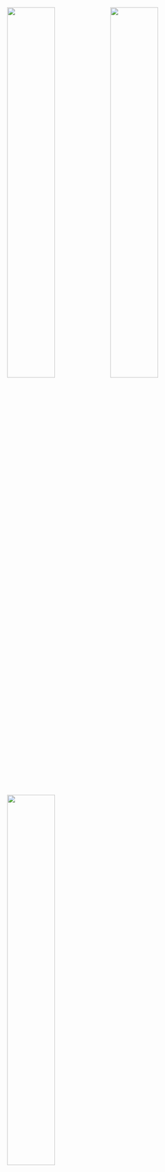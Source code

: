 

# 

<img align="left" width="47%" src="https://github-readme-stats-sigma-five.vercel.app/api?username=IvanDanyliuk" />
<img width='47%' src='https://github.r2v.ch/codewars?user=Ivan_Danyliuk' />
<img align="left" width="47%" src="https://github-readme-stats-sigma-five.vercel.app/api/top-langs/?username=IvanDanyliuk&layout=compact" />
